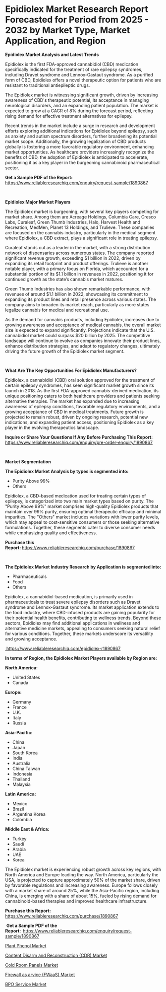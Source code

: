 <p><h1>Epidiolex Market Research Report Forecasted for Period from 2025 -  2032 by Market Type, Market Application, and Region</h1></p><p><strong>Epidiolex Market Analysis and Latest Trends</strong></p>
<p><p>Epidiolex is the first FDA-approved cannabidiol (CBD) medication specifically indicated for the treatment of rare epilepsy syndromes, including Dravet syndrome and Lennox-Gastaut syndrome. As a purified form of CBD, Epidiolex offers a novel therapeutic option for patients who are resistant to traditional antiepileptic drugs. </p><p>The Epidiolex market is witnessing significant growth, driven by increasing awareness of CBD's therapeutic potential, its acceptance in managing neurological disorders, and an expanding patient population. The market is expected to grow at a CAGR of 8% during the forecast period, reflecting rising demand for effective treatment alternatives for epilepsy. </p><p>Recent trends in the market include a surge in research and development efforts exploring additional indications for Epidiolex beyond epilepsy, such as anxiety and autism spectrum disorders, further broadening its potential market scope. Additionally, the growing legalization of CBD products globally is fostering a more favorable regulatory environment, enhancing market opportunities. As healthcare providers increasingly recognize the benefits of CBD, the adoption of Epidiolex is anticipated to accelerate, positioning it as a key player in the burgeoning cannabinoid pharmaceutical sector.</p></p>
<p><strong>Get a Sample PDF of the Report:&nbsp;</strong> <a href="https://www.reliableresearchiq.com/enquiry/request-sample/1890867?utm_campaign=1137&utm_medium=2&utm_source=Github&utm_content=ia&utm_term=31012025&utm_id=epidiolex">https://www.reliableresearchiq.com/enquiry/request-sample/1890867</a></p>
<p>&nbsp;</p>
<p><strong>Epidiolex Major Market Players</strong></p>
<p><p>The Epidiolex market is burgeoning, with several key players competing for market share. Among them are Acreage Holdings, Columbia Care, Cresco Labs, Curaleaf, Green Thumb Industries, Halo, Harvest Health and Recreation, MedMen, Planet 13 Holdings, and Trulieve. These companies are focused on the cannabis industry, particularly in the medical segment where Epidiolex, a CBD extract, plays a significant role in treating epilepsy.</p><p>Curaleaf stands out as a leader in the market, with a strong distribution network of dispensaries across numerous states. The company reported significant revenue growth, exceeding $1 billion in 2022, driven by expanding its retail footprint and product offerings. Trulieve is another notable player, with a primary focus on Florida, which accounted for a substantial portion of its $1.1 billion in revenues in 2022, positioning it for continued growth as the state’s cannabis market matures.</p><p>Green Thumb Industries has also shown remarkable performance, with revenues of around $1.1 billion in 2022, showcasing its commitment to expanding its product lines and retail presence across various states. The company aims to broaden its market reach, particularly as more states legalize cannabis for medical and recreational use.</p><p>As the demand for cannabis products, including Epidiolex, increases due to growing awareness and acceptance of medical cannabis, the overall market size is expected to expand significantly. Projections indicate that the U.S. cannabidiol market could surpass $20 billion by 2025. The competitive landscape will continue to evolve as companies innovate their product lines, enhance distribution strategies, and adapt to regulatory changes, ultimately driving the future growth of the Epidiolex market segment.</p></p>
<p>&nbsp;</p>
<p><strong>What Are The Key Opportunities For Epidiolex Manufacturers?</strong></p>
<p><p>Epidiolex, a cannabidiol (CBD) oral solution approved for the treatment of certain epilepsy syndromes, has seen significant market growth since its launch in 2018. As the first FDA-approved cannabis-derived medication, its unique positioning caters to both healthcare providers and patients seeking alternative therapies. The market has expanded due to increasing awareness of epilepsy conditions, favorable regulatory environments, and a growing acceptance of CBD in medical treatments. Future growth is projected to remain robust, driven by ongoing research, potential new indications, and expanding patient access, positioning Epidiolex as a key player in the evolving therapeutics landscape.</p></p>
<p><strong>Inquire or Share Your Questions If Any Before Purchasing This Report:</strong> <a href="https://www.reliableresearchiq.com/enquiry/pre-order-enquiry/1890867?utm_campaign=1137&utm_medium=2&utm_source=Github&utm_content=ia&utm_term=31012025&utm_id=epidiolex">https://www.reliableresearchiq.com/enquiry/pre-order-enquiry/1890867</a></p>
<p>&nbsp;</p>
<p><strong>Market Segmentation</strong></p>
<p><strong>The Epidiolex Market Analysis by types is segmented into:</strong></p>
<p><ul><li>Purity Above 99%</li><li>Others</li></ul></p>
<p><p>Epidiolex, a CBD-based medication used for treating certain types of epilepsy, is categorized into two main market types based on purity. The "Purity Above 99%" market comprises high-quality Epidiolex products that maintain over 99% purity, ensuring optimal therapeutic efficacy and minimal impurities. The "Others" market includes variations with lower purity levels, which may appeal to cost-sensitive consumers or those seeking alternative formulations. Together, these segments cater to diverse consumer needs while emphasizing quality and effectiveness.</p></p>
<p><strong>Purchase this Report:&nbsp;</strong><a href="https://www.reliableresearchiq.com/purchase/1890867?utm_campaign=1137&utm_medium=2&utm_source=Github&utm_content=ia&utm_term=31012025&utm_id=epidiolex">https://www.reliableresearchiq.com/purchase/1890867</a></p>
<p>&nbsp;</p>
<p><strong>The Epidiolex Market Industry Research by Application is segmented into:</strong></p>
<p><ul><li>Pharmaceuticals</li><li>Food</li><li>Others</li></ul></p>
<p><p>Epidiolex, a cannabidiol-based medication, is primarily used in pharmaceuticals to treat severe epilepsy disorders such as Dravet syndrome and Lennox-Gastaut syndrome. Its market application extends to the food industry, where CBD-infused products are gaining popularity for their potential health benefits, contributing to wellness trends. Beyond these sectors, Epidiolex may find additional applications in wellness and alternative medicine markets, appealing to consumers seeking natural relief for various conditions. Together, these markets underscore its versatility and growing acceptance.</p></p>
<p><a href="https://www.reliableresearchiq.com/epidiolex-r1890867?utm_campaign=1137&utm_medium=2&utm_source=Github&utm_content=ia&utm_term=31012025&utm_id=epidiolex">&nbsp;https://www.reliableresearchiq.com/epidiolex-r1890867</a></p>
<p><strong>In terms of Region, the Epidiolex Market Players available by Region are:</strong></p>
<p>
    <p> <strong> North America: </strong>
        <ul>
            <li>United States</li>
            <li>Canada</li>
        </ul>
        </p> 
    <p> <strong> Europe: </strong>
        <ul>
            <li>Germany</li>
            <li>France</li>
            <li>U.K.</li>
            <li>Italy</li>
            <li>Russia</li>
        </ul>
        </p> 
    <p> <strong> Asia-Pacific: </strong>
        <ul>
            <li>China</li>
            <li>Japan</li>
            <li>South Korea</li>
            <li>India</li>
            <li>Australia</li>
            <li>China Taiwan</li>
            <li>Indonesia</li>
            <li>Thailand</li>
            <li>Malaysia</li>
        </ul>
        </p> 
    <p> <strong> Latin America: </strong>
        <ul>
            <li>Mexico</li>
            <li>Brazil</li>
            <li>Argentina Korea</li>
            <li>Colombia</li>
        </ul>
        </p> 
    <p> <strong> Middle East & Africa: </strong>
        <ul>
            <li>Turkey</li>
            <li>Saudi</li>
            <li>Arabia</li>
            <li>UAE</li>
            <li>Korea</li>
        </ul>
    </p>
    </p>
<p><p>The Epidiolex market is experiencing robust growth across key regions, with North America and Europe leading the way. North America, particularly the USA, is projected to capture approximately 50% of the market share, driven by favorable regulations and increasing awareness. Europe follows closely with a market share of around 25%, while the Asia-Pacific region, including China, is emerging with a share of about 15%, fueled by rising demand for cannabinoid-based therapies and improved healthcare infrastructure.</p></p>
<p><strong>Purchase this Report: </strong><a href="https://www.reliableresearchiq.com/purchase/1890867?utm_campaign=1137&utm_medium=2&utm_source=Github&utm_content=ia&utm_term=31012025&utm_id=epidiolex">https://www.reliableresearchiq.com/purchase/1890867</a></p>
<p>&nbsp;<strong>Get a Sample PDF of the Report:&nbsp;&nbsp;</strong><a href="https://www.reliableresearchiq.com/enquiry/request-sample/1890867?utm_campaign=1137&utm_medium=2&utm_source=Github&utm_content=ia&utm_term=31012025&utm_id=epidiolex">https://www.reliableresearchiq.com/enquiry/request-sample/1890867</a></p>
<p><strong></strong></p>
<p><p><a href="https://github.com/abantolemox08/Market-Research-Report-List-1/blob/main/plant-phenol-market.md?utm_campaign=1137&utm_medium=2&utm_source=Github&utm_content=ia&utm_term=31012025&utm_id=epidiolex">Plant Phenol Market</a></p><p><a href="https://www.linkedin.com/pulse/projected-cagr-81-content-disarm-reconstruction-cdr-4n4pc?utm_campaign=1137&utm_medium=2&utm_source=Github&utm_content=ia&utm_term=31012025&utm_id=epidiolex">Content Disarm and Reconstruction (CDR) Market</a></p><p><a href="https://github.com/peddicehle/Market-Research-Report-List-1/blob/main/cold-room-panels-market.md?utm_campaign=1137&utm_medium=2&utm_source=Github&utm_content=ia&utm_term=31012025&utm_id=epidiolex">Cold Room Panels Market</a></p><p><a href="https://www.linkedin.com/pulse/firewall-arvice-fwaasmarkets-147-cagr-analysis-projecting-extraordinary-n8rfc?utm_campaign=1137&utm_medium=2&utm_source=Github&utm_content=ia&utm_term=31012025&utm_id=epidiolex">Firewall as arvice (FWaaS) Market</a></p><p><a href="https://www.linkedin.com/pulse/forecasting-future-bpo-service-market-size-projected-cagr-3epef?utm_campaign=1137&utm_medium=2&utm_source=Github&utm_content=ia&utm_term=31012025&utm_id=epidiolex">BPO Service Market</a></p></p>